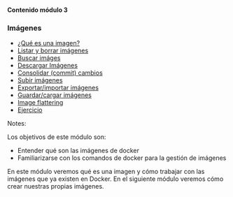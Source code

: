 #### Contenido módulo 3

### Imágenes
* [¿Qué es una imagen?](#/what-is-an-image)
* [Listar y borrar imágenes](#/list-and-remove-images)
* [Buscar imáges](#/search-images)
* [Descargar Imágenes](#/download-images)
* [Consolidar (commit) cambios](#/commit-changes)
* [Subir imágenes](#/upload-images)
* [Exportar/importar imágenes](#/export-import-images) 
* [Guardar/cargar imágenes](#/save-load-images)
* [Image flattering](#/image-flattering)
* [Ejercicio](#/exercise)


Notes:

Los objetivos de este módulo son:

* Entender qué son las imágenes de docker
* Familiarizarse con los comandos de docker para la gestión de imágenes

En este módulo veremos qué es una imagen y cómo trabajar con las imágenes que ya existen en Docker. En el siguiente
módulo veremos cómo crear nuestras propias imágenes.
